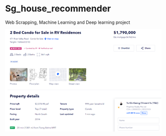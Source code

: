 # Sg_house_recommender
Web Scrapping, Machine Learning and Deep learning project

![X-ray image example](https://github.com/ChangeCourse1997/Sg_house_recommender/blob/main/test.png?raw=true)
